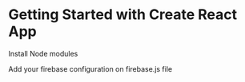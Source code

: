 # Getting Started with Create React App

Install Node modules

Add your firebase configuration on firebase.js file
